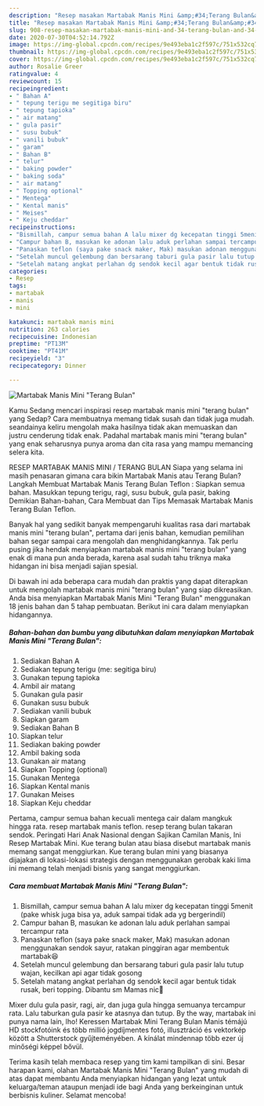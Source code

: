 ```yaml
---
description: "Resep masakan Martabak Manis Mini &amp;#34;Terang Bulan&amp;#34; | Cara Masak Martabak Manis Mini &amp;#34;Terang Bulan&amp;#34; Yang Enak Dan Lezat"
title: "Resep masakan Martabak Manis Mini &amp;#34;Terang Bulan&amp;#34; | Cara Masak Martabak Manis Mini &amp;#34;Terang Bulan&amp;#34; Yang Enak Dan Lezat"
slug: 908-resep-masakan-martabak-manis-mini-and-34-terang-bulan-and-34-cara-masak-martabak-manis-mini-and-34-terang-bulan-and-34-yang-enak-dan-lezat
date: 2020-07-30T04:52:14.792Z
image: https://img-global.cpcdn.com/recipes/9e493eba1c2f597c/751x532cq70/martabak-manis-mini-terang-bulan-foto-resep-utama.jpg
thumbnail: https://img-global.cpcdn.com/recipes/9e493eba1c2f597c/751x532cq70/martabak-manis-mini-terang-bulan-foto-resep-utama.jpg
cover: https://img-global.cpcdn.com/recipes/9e493eba1c2f597c/751x532cq70/martabak-manis-mini-terang-bulan-foto-resep-utama.jpg
author: Rosalie Greer
ratingvalue: 4
reviewcount: 15
recipeingredient:
- " Bahan A"
- " tepung terigu me segitiga biru"
- " tepung tapioka"
- " air matang"
- " gula pasir"
- " susu bubuk"
- " vanili bubuk"
- " garam"
- " Bahan B"
- " telur"
- " baking powder"
- " baking soda"
- " air matang"
- " Topping optional"
- " Mentega"
- " Kental manis"
- " Meises"
- " Keju cheddar"
recipeinstructions:
- "Bismillah, campur semua bahan A lalu mixer dg kecepatan tinggi 5menit (pake whisk juga bisa ya, aduk sampai tidak ada yg bergerindil)"
- "Campur bahan B, masukan ke adonan lalu aduk perlahan sampai tercampur rata"
- "Panaskan teflon (saya pake snack maker, Mak) masukan adonan menggunakan sendok sayur, ratakan pinggiran agar membentuk martabak😆"
- "Setelah muncul gelembung dan bersarang taburi gula pasir lalu tutup wajan, kecilkan api agar tidak gosong"
- "Setelah matang angkat perlahan dg sendok kecil agar bentuk tidak rusak, beri topping. Dibantu sm Mamas nic🤗"
categories:
- Resep
tags:
- martabak
- manis
- mini

katakunci: martabak manis mini 
nutrition: 263 calories
recipecuisine: Indonesian
preptime: "PT13M"
cooktime: "PT41M"
recipeyield: "3"
recipecategory: Dinner

---
```



![Martabak Manis Mini &#34;Terang Bulan&#34;](https://img-global.cpcdn.com/recipes/9e493eba1c2f597c/751x532cq70/martabak-manis-mini-terang-bulan-foto-resep-utama.jpg)

Kamu Sedang mencari inspirasi resep martabak manis mini &#34;terang bulan&#34; yang Sedap? Cara membuatnya memang tidak susah dan tidak juga mudah. seandainya keliru mengolah maka hasilnya tidak akan memuaskan dan justru cenderung tidak enak. Padahal martabak manis mini &#34;terang bulan&#34; yang enak seharusnya punya aroma dan cita rasa yang mampu memancing selera kita.

RESEP MARTABAK MANIS MINI / TERANG BULAN Siapa yang selama ini masih penasaran gimana cara bikin Martabak Manis atau Terang Bulan? Langkah Membuat Martabak Manis Terang Bulan Teflon : Siapkan semua bahan. Masukkan tepung terigu, ragi, susu bubuk, gula pasir, baking Demikian Bahan-bahan, Cara Membuat dan Tips Memasak Martabak Manis Terang Bulan Teflon.

Banyak hal yang sedikit banyak mempengaruhi kualitas rasa dari martabak manis mini &#34;terang bulan&#34;, pertama dari jenis bahan, kemudian pemilihan bahan segar sampai cara mengolah dan menghidangkannya. Tak perlu pusing jika hendak menyiapkan martabak manis mini &#34;terang bulan&#34; yang enak di mana pun anda berada, karena asal sudah tahu triknya maka hidangan ini bisa menjadi sajian spesial.


Di bawah ini ada beberapa cara mudah dan praktis yang dapat diterapkan untuk mengolah martabak manis mini &#34;terang bulan&#34; yang siap dikreasikan. Anda bisa menyiapkan Martabak Manis Mini &#34;Terang Bulan&#34; menggunakan 18 jenis bahan dan 5 tahap pembuatan. Berikut ini cara dalam menyiapkan hidangannya.

<!--inarticleads1-->

##### Bahan-bahan dan bumbu yang dibutuhkan dalam menyiapkan Martabak Manis Mini &#34;Terang Bulan&#34;:

1. Sediakan  Bahan A
1. Sediakan  tepung terigu (me: segitiga biru)
1. Gunakan  tepung tapioka
1. Ambil  air matang
1. Gunakan  gula pasir
1. Gunakan  susu bubuk
1. Sediakan  vanili bubuk
1. Siapkan  garam
1. Sediakan  Bahan B
1. Siapkan  telur
1. Sediakan  baking powder
1. Ambil  baking soda
1. Gunakan  air matang
1. Siapkan  Topping (optional)
1. Gunakan  Mentega
1. Siapkan  Kental manis
1. Gunakan  Meises
1. Siapkan  Keju cheddar


Pertama, campur semua bahan kecuali mentega cair dalam mangkuk hingga rata. resep martabak manis teflon. resep terang bulan takaran sendok. Peringati Hari Anak Nasional dengan Sajikan Camilan Manis, Ini Resep Martabak Mini. Kue terang bulan atau biasa disebut martabak manis memang sangat menggiurkan. Kue terang bulan mini yang biasanya dijajakan di lokasi-lokasi strategis dengan menggunakan gerobak kaki lima ini memang telah menjadi bisnis yang sangat menggiurkan. 

<!--inarticleads2-->

##### Cara membuat Martabak Manis Mini &#34;Terang Bulan&#34;:

1. Bismillah, campur semua bahan A lalu mixer dg kecepatan tinggi 5menit (pake whisk juga bisa ya, aduk sampai tidak ada yg bergerindil)
1. Campur bahan B, masukan ke adonan lalu aduk perlahan sampai tercampur rata
1. Panaskan teflon (saya pake snack maker, Mak) masukan adonan menggunakan sendok sayur, ratakan pinggiran agar membentuk martabak😆
1. Setelah muncul gelembung dan bersarang taburi gula pasir lalu tutup wajan, kecilkan api agar tidak gosong
1. Setelah matang angkat perlahan dg sendok kecil agar bentuk tidak rusak, beri topping. Dibantu sm Mamas nic🤗


Mixer dulu gula pasir, ragi, air, dan juga gula hingga semuanya tercampur rata. Lalu taburkan gula pasir ke atasnya dan tutup. By the way, martabak ini punya nama lain, lho! Keressen Martabak Mini Terang Bulan Manis témájú HD stockfotóink és több millió jogdíjmentes fotó, illusztráció és vektorkép között a Shutterstock gyűjteményében. A kínálat mindennap több ezer új minőségi képpel bővül. 

Terima kasih telah membaca resep yang tim kami tampilkan di sini. Besar harapan kami, olahan Martabak Manis Mini &#34;Terang Bulan&#34; yang mudah di atas dapat membantu Anda menyiapkan hidangan yang lezat untuk keluarga/teman ataupun menjadi ide bagi Anda yang berkeinginan untuk berbisnis kuliner. Selamat mencoba!
